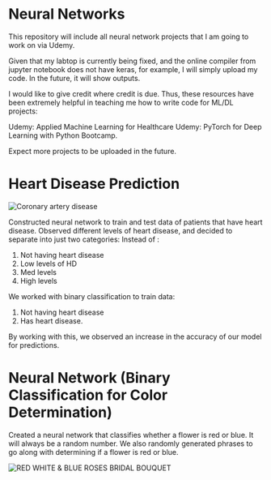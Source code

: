 # Neural Networks
This repository will include all neural network projects that I am going to work on via Udemy.

Given that my labtop is currently being fixed, and the online compiler from jupyter notebook does not have keras,
for example, I will simply upload my code. In the future, it will show outputs.

I would like to give credit where credit is due.
Thus, these resources have been extremely helpful in teaching me how to write code for ML/DL projects:

Udemy: Applied Machine Learning for Healthcare
Udemy: PyTorch for Deep Learning with Python Bootcamp.

Expect more projects to be uploaded in the future.

# Heart Disease Prediction

<img src="https://www.uchicagomedicine.org/-/media/images/ucmc/content-hub-shared/articles/coronary-artery-disease.jpg?la=en&amp;hash=CBF52DBD551457FF166CD5586D32132605EE815F" alt="Coronary artery disease"/>

Constructed neural network to train and test data of patients that have heart disease.
Observed different levels of heart disease, and decided to separate into just two categories:
Instead of :
1) Not having heart disease
2) Low levels of HD
3) Med levels
4) High levels

We worked with binary classification to train data:

1) Not having heart disease
2) Has heart disease.

By working with this, we observed an increase in the accuracy of our model for predictions.

# Neural Network (Binary Classification for Color Determination)

Created a neural network that classifies whether a flower is red or blue.
It will always be a random number. We also randomly generated phrases to go along with determining if a flower is red or blue.

<img src="https://cdn.atwilltech.com/flowerdatabase/r/red-wuite-blue-roses-bridal-bouquet.425.jpg" alt="RED WHITE &amp; BLUE ROSES BRIDAL BOUQUET"/>

